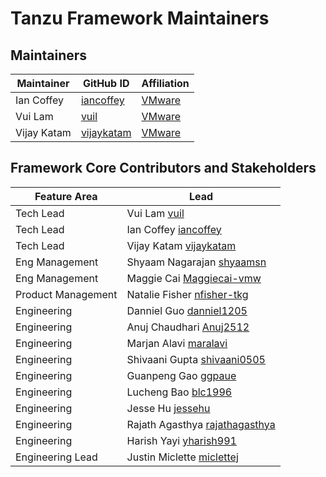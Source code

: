 # Tanzu Framework Maintainers

## Maintainers

| Maintainer | GitHub ID | Affiliation |
|------------|-----------|-------------|
|Ian Coffey | [iancoffey](https://github.com/iancoffey) | [VMware](https://www.github.com/vmware/) |
|Vui Lam | [vuil](https://github.com/vuil) | [VMware](https://www.github.com/vmware/) |
|Vijay Katam | [vijaykatam](https://github.com/vijaykatam ) | [VMware](https://www.github.com/vmware/) |

## Framework Core Contributors and Stakeholders

| Feature Area | Lead |
|--------------|------|
| Tech Lead | Vui Lam [vuil](https://github.com/vuil) |
| Tech Lead | Ian Coffey [iancoffey](https://github.com/iancoffey) |
| Tech Lead  | Vijay Katam [vijaykatam](https://github.com/vijaykatam) |
| Eng Management | Shyaam Nagarajan [shyaamsn](https://github.com/shyaamsn) |
| Eng Management | Maggie Cai [Maggiecai-vmw](https://github.com/Maggiecai-vmw) |
| Product Management | Natalie Fisher [nfisher-tkg](https://github.com/nfisher-tkg) |
| Engineering | Danniel Guo [danniel1205](https://github.com/danniel1205) |
| Engineering | Anuj Chaudhari [Anuj2512](https://github.com/Anuj2512) |
| Engineering | Marjan Alavi [maralavi](https://github.com/maralavi) |
| Engineering | Shivaani Gupta [shivaani0505](https://github.com/shivaani0505) |
| Engineering | Guanpeng Gao [ggpaue](https://github.com/ggpaue) |
| Engineering | Lucheng Bao [blc1996](https://github.com/blc1996) |
| Engineering | Jesse Hu [jessehu](https://github.com/jessehu) |
| Engineering | Rajath Agasthya [rajathagasthya](https://github.com/rajathagasthya) |
| Engineering | Harish Yayi [yharish991](https://github.com/yharish991) |
| Engineering Lead | Justin Miclette [miclettej](https://github.com/miclettej) |
